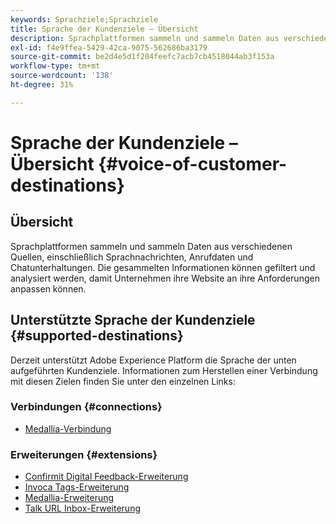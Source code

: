 ```yaml
---
keywords: Sprachziele;Sprachziele
title: Sprache der Kundenziele – Übersicht
description: Sprachplattformen sammeln und sammeln Daten aus verschiedenen Quellen, einschließlich Sprachnachrichten, Anrufdaten und Chatunterhaltungen. Die gesammelten Informationen können gefiltert und analysiert werden, damit Unternehmen ihre Website an ihre Anforderungen anpassen können.
exl-id: f4e9ffea-5429-42ca-9075-562686ba3179
source-git-commit: be2d4e5d1f204feefc7acb7cb4518044ab3f153a
workflow-type: tm+mt
source-wordcount: '138'
ht-degree: 31%

---
```


# Sprache der Kundenziele – Übersicht {#voice-of-customer-destinations}

## Übersicht

Sprachplattformen sammeln und sammeln Daten aus verschiedenen Quellen, einschließlich Sprachnachrichten, Anrufdaten und Chatunterhaltungen. Die gesammelten Informationen können gefiltert und analysiert werden, damit Unternehmen ihre Website an ihre Anforderungen anpassen können.

## Unterstützte Sprache der Kundenziele {#supported-destinations}

Derzeit unterstützt Adobe Experience Platform die Sprache der unten aufgeführten Kundenziele. Informationen zum Herstellen einer Verbindung mit diesen Zielen finden Sie unter den einzelnen Links:

### Verbindungen {#connections}

* [Medallia-Verbindung](/help/destinations/catalog/voice/medallia-connector.md)

### Erweiterungen {#extensions}

* [Confirmit Digital Feedback-Erweiterung](confirmit-digital-feedback.md)
* [Invoca Tags-Erweiterung](invoca.md)
* [Medallia-Erweiterung](medallia.md)
* [Talk URL Inbox-Erweiterung](talkurl.md)

